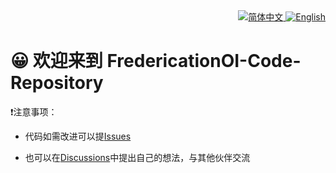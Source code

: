 <div align="right">
  <a href="README.md">
   <img alt="简体中文" src="https://img.shields.io/badge/%E7%AE%80%E4%BD%93%E4%B8%AD%E6%96%87-greeen">
  </a>
  <a href="en_us-README.md">
   <img alt="English" src="https://img.shields.io/badge/English-black">
  </a>
</div>

# 😀 欢迎来到 FredericationOI-Code-Repository

❗️注意事项：

 - 代码如需改进可以提[Issues](/issues)

 - 也可以在[Discussions](discussions)中提出自己的想法，与其他伙伴交流
